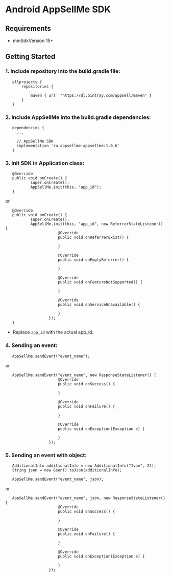 # Android AppSellMe SDK

## Requirements
- minSdkVersion 15+

## Getting Started

### 1. Include repository into the build.gradle file:

```
   allprojects {
       repositories {
          ...
           maven { url  "https://dl.bintray.com/appsell/maven" }
       }
   }
```

### 2. Include AppSellMe into the build.gradle dependencies:

```
   dependencies {
     ...

     // AppSellMe SDK
     implementation 'ru.appsellme:appsellme:1.0.6'
   }
```

### 3. Init SDK in Application class:

```
   @Override
   public void onCreate() {
           super.onCreate();
           AppSellMe.init(this, "app_id");
   }
```

or 

```
   @Override
   public void onCreate() {
           super.onCreate();
           AppSellMe.init(this, "app_id", new ReferrerStateListener() {
                       @Override
                       public void onReferrerExist() {
           
                       }
           
                       @Override
                       public void onEmptyReferrer() {
           
                       }
           
                       @Override
                       public void onFeatureNotSupported() {
           
                       }
           
                       @Override
                       public void onServiceUnavailable() {
           
                       }
                   });
   }
```
- Replace `app_id` with the actual app_id.



### 4. Sending an event:

```
   AppSellMe.sendEvent("event_name");
```

or 

```
   AppSellMe.sendEvent("event_name", new ResponseStateListener() {
                       @Override
                       public void onSuccess() {
                       
                       }
   
                       @Override
                       public void onFailure() {
                       
                       }
   
                       @Override
                       public void onException(Exception e) {
                       
                       }
                   });
```

### 5. Sending an event with object:

```
   AdditionalInfo additionalInfo = new AdditionalInfo("Ivan", 22);
   String json = new Gson().toJson(additionalInfo);

   AppSellMe.sendEvent("event_name", json);
```

or

```
   AppSellMe.sendEvent("event_name", json, new ResponseStateListener() {
                       @Override
                       public void onSuccess() {

                       }

                       @Override
                       public void onFailure() {

                       }

                       @Override
                       public void onException(Exception e) {

                       }
                   });
```
